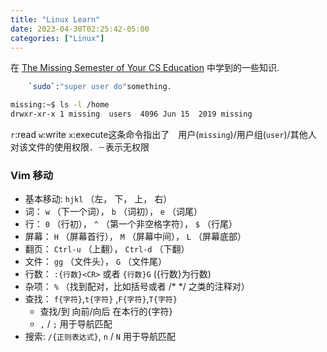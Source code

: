 ```yaml
---
title: "Linux Learn"
date: 2023-04-30T02:25:42-05:00
categories: ["Linux"]
---
```


  在 [The Missing Semester of Your CS Education](https://missing.csail.mit.edu/) 中学到的一些知识.

```bash
    `sudo`:"super user do"something.
```

```bash
missing:~$ ls -l /home
drwxr-xr-x 1 missing  users  4096 Jun 15  2019 missing
```

`r`:read	`w`:write	`x`:execute这条命令指出了　用户(`missing`)/用户组(`user`)/其他人　对该文件的使用权限．`－`表示无权限

### Vim 移动

- 基本移动: `hjkl` （左， 下， 上， 右）
- 词： `w` （下一个词）， `b` （词初）， `e` （词尾）
- 行： `0` （行初）， `^` （第一个非空格字符）， `$` （行尾）
- 屏幕： `H` （屏幕首行）， `M` （屏幕中间）， `L` （屏幕底部）
- 翻页： `Ctrl-u` （上翻）， `Ctrl-d` （下翻）
- 文件： `gg` （文件头）， `G` （文件尾）
- 行数： `:{行数}<CR>` 或者 `{行数}G` ({行数}为行数)
- 杂项： `%` （找到配对，比如括号或者 /* */ 之类的注释对）
- 查找： `f{字符}`,`t{字符}` ,`F{字符}`,`T{字符}`
  - 查找/到 向前/向后 在本行的{字符}
  - `,` / `;` 用于导航匹配
- 搜索: `/{正则表达式}`, `n` / `N` 用于导航匹配
